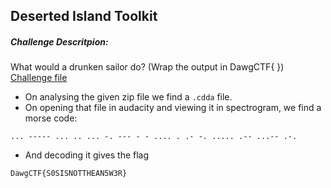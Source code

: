 ## Deserted Island Toolkit 
##### Challenge Descritpion:
What would a drunken sailor do? (Wrap the output in DawgCTF{ })
[Challenge file](https://drive.google.com/file/d/1vYUIAPIeQgE6x781tH6SU3uU0YSx5Yxv/view?usp=sharing)
- On analysing the given zip file we find a ``.cdda`` file.
- On opening that file in audacity and viewing it in spectrogram, we find a morse code:


```... ----- ... .. ... -. --- - - .... . .- -. ..... .-- ...-- .-.```
- And decoding it gives the flag 
```
DawgCTF{S0SISNOTTHEAN5W3R}
```
